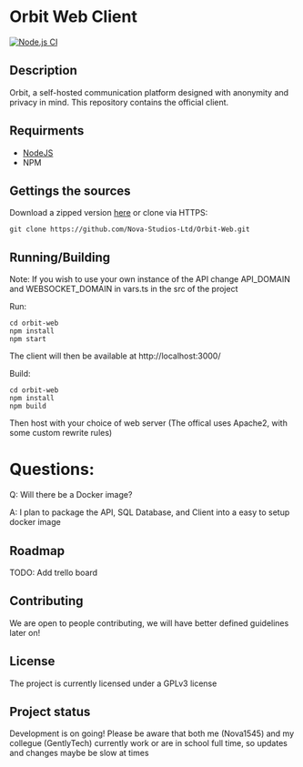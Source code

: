 # Orbit Web Client
[![Node.js CI](https://github.com/Nova-Studios-Ltd/Orbit-Web/actions/workflows/BuildAndDeploy.yml/badge.svg?branch=master)](https://github.com/Nova-Studios-Ltd/Orbit-Web/actions/workflows/BuildAndDeploy.yml)

## Description
Orbit, a self-hosted communication platform designed with anonymity and privacy in mind. This repository contains the official client.


## Requirments
- [NodeJS](https://nodejs.org/en/download/)
- NPM

## Gettings the sources
Download a zipped version [here](https://github.com/Nova-Studios-Ltd/Orbit-Web/archive/refs/heads/master.zip)
or clone via HTTPS:
```
git clone https://github.com/Nova-Studios-Ltd/Orbit-Web.git
```

## Running/Building
Note: If you wish to use your own instance of the API change API_DOMAIN and WEBSOCKET_DOMAIN in vars.ts in the src of the project

Run:
```
cd orbit-web
npm install
npm start
```
The client will then be available at http://localhost:3000/

Build:
```
cd orbit-web
npm install
npm build
```
Then host with your choice of web server (The offical uses Apache2, with some custom rewrite rules)

# Questions:
Q: Will there be a Docker image?

A: I plan to package the API, SQL Database, and Client into a easy to setup docker image

## Roadmap
TODO: Add trello board

## Contributing
We are open to people contributing, we will have better defined guidelines later on!

## License
The project is currently licensed under a GPLv3 license

## Project status
Development is on going! Please be aware that both me (Nova1545) and my collegue (GentlyTech) currently work or are in school full time, so updates and changes maybe be slow at times

